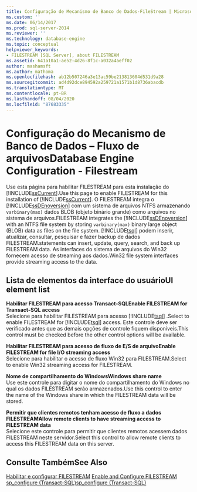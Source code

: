 ```yaml
---
title: Configuração de Mecanismo de Banco de Dados-FileStream | Microsoft Docs
ms.custom: ''
ms.date: 06/14/2017
ms.prod: sql-server-2014
ms.reviewer: ''
ms.technology: database-engine
ms.topic: conceptual
helpviewer_keywords:
- FILESTREAM [SQL Server], about FILESTREAM
ms.assetid: 641a10a1-ae52-4d26-8f1c-a032a4aeff02
author: mashamsft
ms.author: mathoma
ms.openlocfilehash: ab12b507246a3e13ac59be213813604d531d9a28
ms.sourcegitcommit: ad4d92dce894592a259721a1571b1d8736abacdb
ms.translationtype: MT
ms.contentlocale: pt-BR
ms.lasthandoff: 08/04/2020
ms.locfileid: "87683335"
---
```

# <a name="database-engine-configuration---filestream"></a><span data-ttu-id="79080-102">Configuração do Mecanismo de Banco de Dados – Fluxo de arquivos</span><span class="sxs-lookup"><span data-stu-id="79080-102">Database Engine Configuration - Filestream</span></span>
  <span data-ttu-id="79080-103">Use esta página para habilitar FILESTREAM para esta instalação do [!INCLUDE[ssCurrent](../../includes/sscurrent-md.md)].</span><span class="sxs-lookup"><span data-stu-id="79080-103">Use this page to enable FILESTREAM for this installation of [!INCLUDE[ssCurrent](../../includes/sscurrent-md.md)].</span></span> <span data-ttu-id="79080-104">O FILESTREAM integra o [!INCLUDE[ssDEnoversion](../../includes/ssdenoversion-md.md)] com um sistema de arquivos NTFS armazenando `varbinary(max)` dados BLOB (objeto binário grande) como arquivos no sistema de arquivos.</span><span class="sxs-lookup"><span data-stu-id="79080-104">FILESTREAM integrates the [!INCLUDE[ssDEnoversion](../../includes/ssdenoversion-md.md)] with an NTFS file system by storing `varbinary(max)` binary large object (BLOB) data as files on the file system.</span></span> [!INCLUDE[tsql](../../includes/tsql-md.md)] <span data-ttu-id="79080-105">podem inserir, atualizar, consultar, pesquisar e fazer backup de dados FILESTREAM.</span><span class="sxs-lookup"><span data-stu-id="79080-105">statements can insert, update, query, search, and back up FILESTREAM data.</span></span> <span data-ttu-id="79080-106">As interfaces do sistema de arquivos do Win32 fornecem acesso de streaming aos dados.</span><span class="sxs-lookup"><span data-stu-id="79080-106">Win32 file system interfaces provide streaming access to the data.</span></span>  
  
## <a name="ui-element-list"></a><span data-ttu-id="79080-107">Lista de elementos da interface do usuário</span><span class="sxs-lookup"><span data-stu-id="79080-107">UI element list</span></span>  
 <span data-ttu-id="79080-108">**Habilitar FILESTREAM para acesso Transact-SQL**</span><span class="sxs-lookup"><span data-stu-id="79080-108">**Enable FILESTREAM for Transact-SQL access**</span></span>  
 <span data-ttu-id="79080-109">Selecione para habilitar FILESTREAM para acesso [!INCLUDE[tsql](../../includes/tsql-md.md)] .</span><span class="sxs-lookup"><span data-stu-id="79080-109">Select to enable FILESTREAM for [!INCLUDE[tsql](../../includes/tsql-md.md)] access.</span></span> <span data-ttu-id="79080-110">Este controle deve ser verificado antes que as demais opções de controle fiquem disponíveis.</span><span class="sxs-lookup"><span data-stu-id="79080-110">This control must be checked before the other control options will be available.</span></span>  
  
 <span data-ttu-id="79080-111">**Habilitar FILESTREAM para acesso de fluxo de E/S de arquivo**</span><span class="sxs-lookup"><span data-stu-id="79080-111">**Enable FILESTREAM for file I/O streaming access**</span></span>  
 <span data-ttu-id="79080-112">Selecione para habilitar o acesso de fluxo Win32 para FILESTREAM.</span><span class="sxs-lookup"><span data-stu-id="79080-112">Select to enable Win32 streaming access for FILESTREAM.</span></span>  
  
 <span data-ttu-id="79080-113">**Nome de compartilhamento do Windows**</span><span class="sxs-lookup"><span data-stu-id="79080-113">**Windows share name**</span></span>  
 <span data-ttu-id="79080-114">Use este controle para digitar o nome do compartilhamento do Windows no qual os dados FILESTREAM serão armazenados.</span><span class="sxs-lookup"><span data-stu-id="79080-114">Use this control to enter the name of the Windows share in which the FILESTREAM data will be stored.</span></span>  
  
 <span data-ttu-id="79080-115">**Permitir que clientes remotos tenham acesso de fluxo a dados FILESTREAM**</span><span class="sxs-lookup"><span data-stu-id="79080-115">**Allow remote clients to have streaming access to FILESTREAM data**</span></span>  
 <span data-ttu-id="79080-116">Selecione este controle para permitir que clientes remotos acessem dados FILESTREAM neste servidor.</span><span class="sxs-lookup"><span data-stu-id="79080-116">Select this control to allow remote clients to access this FILESTREAM data on this server.</span></span>  
  
## <a name="see-also"></a><span data-ttu-id="79080-117">Consulte Também</span><span class="sxs-lookup"><span data-stu-id="79080-117">See Also</span></span>  
 <span data-ttu-id="79080-118">[Habilitar e configurar FILESTREAM](../../relational-databases/blob/enable-and-configure-filestream.md) </span><span class="sxs-lookup"><span data-stu-id="79080-118">[Enable and Configure FILESTREAM](../../relational-databases/blob/enable-and-configure-filestream.md) </span></span>  
 [<span data-ttu-id="79080-119">sp_configure &#40;Transact-SQL&#41;</span><span class="sxs-lookup"><span data-stu-id="79080-119">sp_configure &#40;Transact-SQL&#41;</span></span>](/sql/relational-databases/system-stored-procedures/sp-configure-transact-sql)  
  
  
